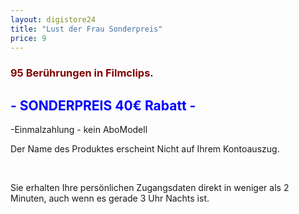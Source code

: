 ```yaml
---
layout: digistore24
title: "Lust der Frau Sonderpreis"
price: 9
---
```

<h3><span style="color:#800000;"><strong>95 Ber&#xFC;hrungen</strong></span>&#xA0;<strong><span style="color:#800000;">in Filmclips.</span></strong>&#xA0;</h3>
<h2><span style="color:#0000ff;">- SONDERPREIS 40&#x20AC; Rabatt -</span></h2>
<p>-Einmalzahlung - kein AboModell</p>
<p>Der Name des Produktes erscheint Nicht&#xA0;auf Ihrem&#xA0;Kontoauszug.</p>
<p>&#xA0;</p>
<p>Sie erhalten Ihre pers&#xF6;nlichen Zugangsdaten direkt in weniger als 2 Minuten, auch wenn es gerade 3 Uhr Nachts ist.</p>
<p>&#xA0;</p>